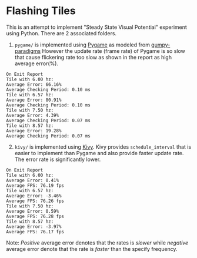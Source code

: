# Flashing Tiles

This is an attempt to implement "Steady State Visual Potential" experiment using Python. There are 2 associated folders.

1. `pygame/` is implemented using [Pygame](https://github.com/pygame/pygame) as modeled from [gumpy-paradigms](https://github.com/gumpy-bci/gumpy-paradigms) However the update
rate (frame rate) of Pygame is so slow that cause flickering rate too slow as shown in the report as high average error(%).
 
```
On Exit Report
Tile with 6.00 hz:
Average Error: 66.16%
Average Checking Period: 0.10 ms
Tile with 6.57 hz:
Average Error: 80.91%
Average Checking Period: 0.10 ms
Tile with 7.50 hz:
Average Error: 4.39%
Average Checking Period: 0.07 ms
Tile with 8.57 hz:
Average Error: 19.28%
Average Checking Period: 0.07 ms
```

2. `kivy/` is implemented using [Kivy](https://github.com/kivy/kivy). Kivy provides `schedule_interval` that is easier
to implement than Pygame and also provide faster update rate. The error rate is significantly lower.

```
On Exit Report
Tile with 6.00 hz:
Average Error: 0.41%
Average FPS: 76.19 fps
Tile with 6.57 hz:
Average Error: -3.46%
Average FPS: 76.26 fps
Tile with 7.50 hz:
Average Error: 0.59%
Average FPS: 76.28 fps
Tile with 8.57 hz:
Average Error: -3.97%
Average FPS: 76.17 fps
```

Note: *Positive* average error denotes that the rates is *slower* while *negative* average error denote that the rate is *faster* than the specify frequency.
